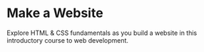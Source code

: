 # Make a Website
Explore HTML & CSS fundamentals as you build a website in this introductory course to web development.